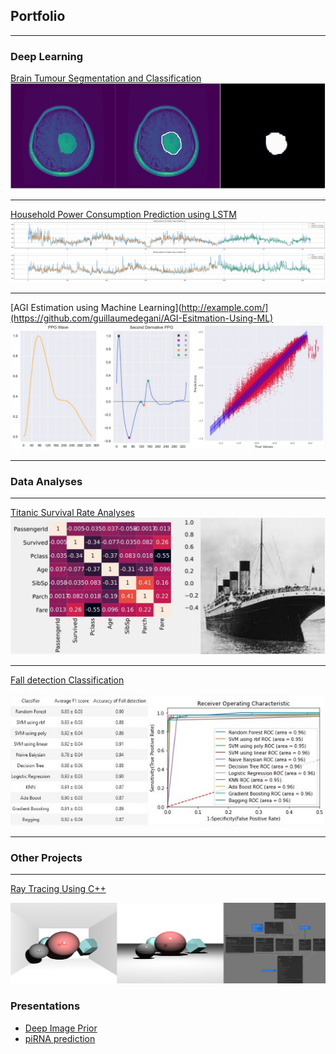 ## Portfolio

---

### Deep Learning

[Brain Tumour Segmentation and Classification](https://github.com/guillaumedegani/brain-tumour-segmentation)
<img src="images/brain_tumour_segmentation/Diagrame.jpg?raw=true"/>

---
[Household Power Consumption Prediction using LSTM](/html_pages/introduction_to_lstm.html)
<img src="images/lstm_prediction_cut.png?raw=true"/>

---
[AGI Estimation using Machine Learning](http://example.com/](https://github.com/guillaumedegani/AGI-Esitmation-Using-ML)
<img src="images/AGI_ML.jpg?raw=true"/>

---

### Data Analyses

---

[Titanic Survival Rate Analyses](/html_pages/titanic_survival.html)
<img src="images/titanic_diagram.jpg?raw=true"/>

---

[Fall detection Classification](/html_pages/fall_detection_classification.html)

<img src="images/fall_detection.jpg?raw=true"/>

---

### Other Projects

---

[Ray Tracing Using C++](https://github.com/guillaumedegani/ray_traycing)

<img src="images/ray_traycing.png?raw=true"/>



### Presentations

- [Deep Image Prior](/pdf/presentation/Deep_Image_Prior.pdf)
- [piRNA prediction](/pdf/presentation/piRNA_prediction.pdf)

